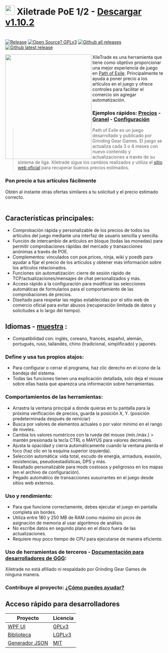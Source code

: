 # <img src="https://i.imgur.com/dhWQgtY.png" width="30" height="30"> Xiletrade PoE 1/2 - [Descargar v1.10.2](https://github.com/maxensas/xiletrade/releases/download/1.10.2/Xiletrade_win-x64.7z)  

[<img width="20" height="15" src="https://user-images.githubusercontent.com/62154281/104107842-feae5080-52bf-11eb-8e8f-d8827f1f0334.png">](https://github.com/maxensas/xiletrade)
[<img width="20" height="15" src="https://user-images.githubusercontent.com/62154281/104107838-fd7d2380-52bf-11eb-8d47-f949fd7a3b58.png">](https://github.com/maxensas/xiletrade/blob/master/readme/README.kr.md)
[<img width="20" height="15" src="https://user-images.githubusercontent.com/62154281/104107835-fd7d2380-52bf-11eb-8e08-614b2610eca4.png">](https://github.com/maxensas/xiletrade/blob/master/readme/README.fr.md)
[<img width="20" height="15" src="https://user-images.githubusercontent.com/62154281/104107839-fe15ba00-52bf-11eb-807e-25088a595f33.png">](https://github.com/maxensas/xiletrade/blob/master/readme/README.es.md)
[<img width="20" height="15" src="https://user-images.githubusercontent.com/62154281/104107836-fd7d2380-52bf-11eb-8ba2-bcdc04dab8b9.png">](https://github.com/maxensas/xiletrade/blob/master/readme/README.de.md)
[<img width="20" height="15" src="https://user-images.githubusercontent.com/62154281/104107833-fce48d00-52bf-11eb-896a-c5671965cb51.png">](https://github.com/maxensas/xiletrade/blob/master/readme/README.pt.md)
[<img width="20" height="15" src="https://user-images.githubusercontent.com/62154281/104107837-fd7d2380-52bf-11eb-8df0-091c9d9cc05a.png">](https://github.com/maxensas/xiletrade/blob/master/readme/README.ru.md)
[<img width="20" height="15" src="https://user-images.githubusercontent.com/62154281/104107841-feae5080-52bf-11eb-8ca7-1f402cbf6e5e.png">](https://github.com/maxensas/xiletrade/blob/master/readme/README.th.md)
[<img width="20" height="15" src="https://user-images.githubusercontent.com/62154281/104107840-fe15ba00-52bf-11eb-939e-d98bba60877d.png">](https://github.com/maxensas/xiletrade/blob/master/readme/README.tw.md)
[<img width="20" height="15" src="https://user-images.githubusercontent.com/62154281/104107834-fce48d00-52bf-11eb-8902-02d5a6d457c8.png">](https://github.com/maxensas/xiletrade/blob/master/readme/README.cn.md)
[<img width="20" height="15" src="https://user-images.githubusercontent.com/62154281/222918792-06b9c888-bb96-40af-a27c-68b664fe60b5.png">](https://github.com/maxensas/xiletrade/blob/master/readme/README.jp.md)<br>
[![Release](https://img.shields.io/github/release/maxensas/xiletrade.svg)](https://github.com/maxensas/xiletrade/releases/) 
[![Open Source? GPLv3](https://badgen.net/badge/Open%20Source%20%3F/GPLv3/green?icon=github)](https://github.com/maxensas/xiletrade/tree/master/src)
[![Github all releases](https://img.shields.io/github/downloads/maxensas/xiletrade/total.svg)](https://GitHub.com/maxensas/xiletrade/releases/) [![Github latest release](https://img.shields.io/github/downloads/maxensas/xiletrade/latest/total.svg)](https://GitHub.com/maxensas/xiletrade/releases/)

<img align="left" width="275" height="332" src="https://user-images.githubusercontent.com/62154281/120821930-2abfbc00-c556-11eb-96ca-44526ec81703.png">

XileTrade es una herramienta que tiene como objetivo proporcionar una mejor experiencia de juego en [Path of Exile](https://es.pathofexile.com/). Principalmente te ayuda a poner precio a los artículos en el juego y ofrece controles para facilitar el comercio sin agregar automatización.
### Ejemplos rápidos: [Precios](https://youtu.be/4mP3uOsr8oc) - [Granel](https://youtu.be/6yuLZXTho-A) - [Configuración](https://youtu.be/libdIjrNM-8 )<br>
>Path of Exile es un juego desarrollado y publicado por Grinding Gear Games. El juego se actualiza cada 3 o 4 meses con nuevo contenido y actualizaciones a través de su sistema de liga.
>Xiletrade sigue los cambios realizados y utiliza el [sitio web oficial](https://es.pathofexile.com/trade/) para recuperar buenos precios estimados.
### Pon precio a tus artículos fácilmente
Obtén al instante otras ofertas similares a tu solicitud y el precio estimado correcto.<br><br>

## Características principales:
* Comprobación rápida y personalizable de los precios de todos los artículos del juego mediante una interfaz de usuario sencilla y sencilla.
* Función de intercambio de artículos en bloque (todas las monedas) para permitir comprobaciones rápidas del mercado y transacciones anónimas a través de POE.
* Complementos: vinculados con poe.prices, ninja, wiki y poedb para ayudar a fijar el precio de los artículos y obtener más información sobre los artículos relacionados.
* Funciones sin automatización: cierre de sesión rápido de TCP/actualizaciones/mensajes de chat personalizados y más.
* Acceso rápido a la configuración para modificar las selecciones automáticas de formularios para el comportamiento de las comprobaciones de precios.
* Diseñado para respetar las reglas establecidas por el sitio web de comercio oficial para evitar abusos (recuperación limitada de datos y solicitudes a lo largo del tiempo).

## Idiomas - [muestra](https://github.com/maxensas/xiletrade/blob/master/LANGUAGES.md) :
* Compatibilidad con: inglés, coreano, francés, español, alemán, portugués, ruso, tailandés, chino (tradicional, simplificado) y japonés.

### Define y usa tus propios atajos:
* Para configurar o cerrar el programa, haz clic derecho en el icono de la bandeja del sistema.
* Todas las funciones tienen una explicación detallada, solo deja el mouse sobre ellas hasta que aparezca una información sobre herramientas.

### Comportamientos de las herramientas:
* Arrastra la ventana principal a donde quieras en tu pantalla para la próxima verificación de precios, guarda la posición X, Y. (posición predeterminada después de reiniciar)
* Busca por valores de elementos actuales o por valor mínimo en el rango de niveles.
* Cambia los valores numéricos con la rueda del mouse (mín./máx.) > mantén presionada la tecla CTRL o MAYÚS para valores decimales.
* Ajusta la opacidad y cierra automáticamente cuando la ventana pierda el foco (haz clic en la esquina superior izquierda).
* Selección automática: vida total, escudo de energía, armadura, evasión, resistencias, pseudoestadísticas, DPS y más.
* Resaltado personalizable para mods costosos y peligrosos en los mapas (en el archivo de configuración).
* Pegado automático de transacciones susurrantes en el juego desde sitios web externos.

### Uso y rendimiento:
* Para que funcione correctamente, debes ejecutar el juego en pantalla completa sin bordes.
* Utiliza entre 180 y 250 MB de RAM como máximo sin picos de asignación de memoria al usar algoritmos de análisis.
* No escribe datos en segundo plano en el disco fuera de las actualizaciones.
* Requiere muy poco tiempo de CPU para ejecutarse de manera eficiente.

### Uso de herramientas de terceros - [Documentación para desarrolladores de GGG](https://www.pathofexile.com/developer/docs/index#policy):
Xiletrade no está afiliado ni respaldado por Grinding Gear Games de ninguna manera.<br>

### Contribuye al proyecto: [¿Cómo puedes ayudar?](https://github.com/maxensas/xiletrade/blob/master/CONTRIBUTING.md)

## Acceso rápido para desarrolladores
| Proyecto | Licencia |
|---------|---------|
| [WPF UI](https://github.com/maxensas/xiletrade/tree/master/src/Xiletrade) | [GPLv3](https://github.com/maxensas/xiletrade/blob/master/licenses/LICENSE_Xiletrade) |
| [Biblioteca](https://github.com/maxensas/xiletrade/tree/master/src/Xiletrade.Library) | [LGPLv3](https://github.com/maxensas/xiletrade/blob/master/licenses/LICENSE_XiletradeLibrary) |
| [Generador JSON](https://github.com/maxensas/xiletrade/tree/master/src/Xiletrade.Json) | [MIT](https://github.com/maxensas/xiletrade/blob/master/licenses/LICENSE_XiletradeJson) |